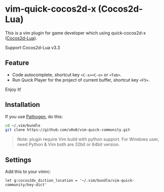 # vim-quick-cocos2d-x (Cocos2d-Lua)

This is a vim plugin for game developer which using quick-cocos2d-x ([Cocos2d-Lua](http://www.cocos.com/download/cocos2d-lua/)).

Support Cocos2d-Lua v3.3

## Feature

* Code autocomplete, shortcut key `<C-x><C-o>` or `<Tab>`.
* Run Quick Player for the project of current buffer, shortcut key `<F5>`.

Enjoy it!

## Installation

If you use [Pathogen](https://github.com/tpope/vim-pathogen), do this:

```sh
cd ~/.vim/bundle
git clone https://github.com/u0u0/vim-quick-community.git
```

> Note: plugin require Vim build with python support.
> For Windows user, need Python & Vim both are 32bit or 64bit version.

## Settings

Add this to your vimrc:

```
let g:cocos2dx_diction_location = '~/.vim/bundle/vim-quick-community/key-dict'
```